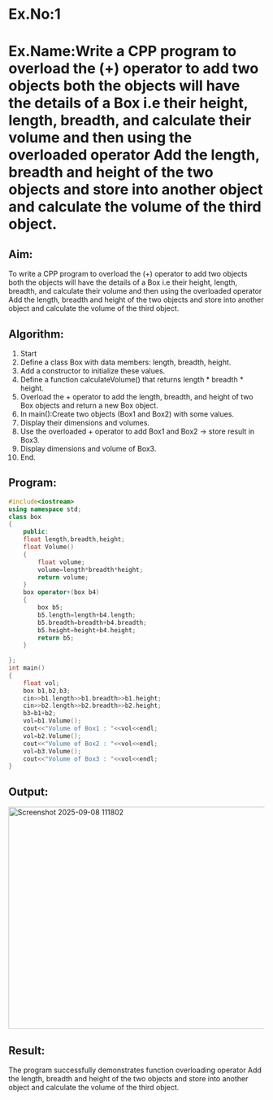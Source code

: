 # Ex.No:1
# Ex.Name:Write a CPP program to overload the (+) operator to add two objects both the objects will have the details of a Box i.e their height, length, breadth, and calculate their volume and then using the overloaded operator Add the length, breadth and height of the two objects and store into another object and calculate the volume of the third object.

## Aim:
To write a CPP program to overload the (+) operator to add two objects both the objects will have the details of a Box i.e their height, length, breadth, and calculate their volume and then using the overloaded operator Add the length, breadth and height of the two objects and store into another object and calculate the volume of the third object.


## Algorithm:
1. Start
2. Define a class Box with data members: length, breadth, height.
3. Add a constructor to initialize these values.
4. Define a function calculateVolume() that returns length * breadth * height.
5. Overload the + operator to add the length, breadth, and height of two Box objects and return a new Box object.
6. In main():Create two objects (Box1 and Box2) with some values.
7. Display their dimensions and volumes.
8. Use the overloaded + operator to add Box1 and Box2 → store result in Box3.
9. Display dimensions and volume of Box3.
10. End.

## Program:
```cpp
#include<iostream>
using namespace std;
class box
{
    public:
    float length,breadth,height;
    float Volume()
    {
        float volume;
        volume=length*breadth*height;
        return volume;
    }
    box operator+(box b4)
    {
        box b5;
        b5.length=length+b4.length;
        b5.breadth=breadth+b4.breadth;
        b5.height=height+b4.height;
        return b5;
    }
    
};
int main()
{
    float vol;
    box b1,b2,b3;
    cin>>b1.length>>b1.breadth>>b1.height;
    cin>>b2.length>>b2.breadth>>b2.height;
    b3=b1+b2;
    vol=b1.Volume();
    cout<<"Volume of Box1 : "<<vol<<endl;
    vol=b2.Volume();
    cout<<"Volume of Box2 : "<<vol<<endl;
    vol=b3.Volume();
    cout<<"Volume of Box3 : "<<vol<<endl;
}


```



## Output:
<img width="1188" height="437" alt="Screenshot 2025-09-08 111802" src="https://github.com/user-attachments/assets/52f1d4d7-949f-44dc-a4c1-27a2dc84109a" />


## Result:
The program successfully demonstrates function overloading operator Add the length, breadth and height of the two objects and store into another object and calculate the volume of the third object.

